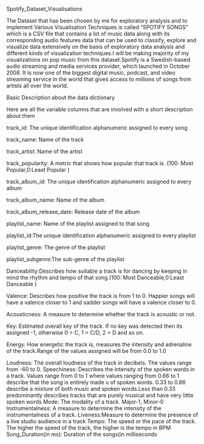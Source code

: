 Spotify_Dataset_Visualisations

The Dataset that has been chosen by me for exploratory analysis and to implement Various Visualisation
Techniques is called “SPOTIFY SONGS” which is a CSV file that contains a lot of music data along with its
corresponding audio features data that can be used to classify, explore and visualize data extensively on the
basis of exploratory data analysis and different kinds of visualization techniques.I will be making majority
of my visualizations on pop music from this dataset.Spotify is a Swedish-based audio streaming and media
services provider, which launched in October 2008. It is now one of the biggest digital music, podcast, and
video streaming service in the world that gives access to millions of songs from artists all over the world.

Basic Description about the data dictionary

Here are all the variable columns that are involved with a short description about them

track_id: The unique identification alphanumeric assigned to every song

track_name: Name of the track

track_artist: Name of the artist

track_popularity: A metric that shows how popular that track is .(100: Most Popular,0:Least Popular )

track_album_id: The unique identification alphanumeric assigned to every album

track_album_name: Name of the album

track_album_release_date: Release date of the album

playlist_name: Name of the playlist assigned to that song

playlist_id:The unique identification alphanumeric assigned to every playlist

playlist_genre: The genre of the playlist

playlist_subgenre:The sub-genre of the playlist

Danceability:Describes how suitable a track is for dancing by keeping in mind the rhythm and tempo of that
song.(100: Most Danceable,0:Least Danceable )

Valence: Describes how positive the track is from 1 to 0. Happier songs will have a valence closer to 1 and
sadder songs will have a valence closer to 0.

Acousticness: A measure to determine whether the track is acoustic or not.

Key: Estimated overall key of the track. If no key was detected then its assigned -1, otherwise 0 = C, 1 =
C/D, 2 = D and so on.

Energy: How energetic the track is, measures the intensity and adrenaline of the track.Range of the values
assigned will be from 0.0 to 1.0

Loudness: The overall loudness of the track in decibels. The values range from -60 to 0.
Speechiness: Describes the intensity of the spoken words in a track. Values range from 0 to 1 where values
ranging from 0.66 to 1 describe that the song is entirely made u of spoken words. 0.33 to 0.66 describe
a mixture of both music and spoken words.Less than 0.33 predominantly describes tracks that are purely
musical and have very little spoken words
Mode: The modality of a track. Major-1, Minor-0
Instrumentalness: A measure to determine the intensity of the instrumentalness of a track.
Liveness:Measure to determine the presence of a live studio audience in a track
Tempo: The speed or the pace of the track. The higher the speed of the track, the higher is the tempo in
BPM
Song_Duration(in ms): Duration of the songs(in milliseconds
